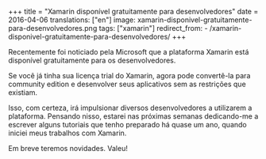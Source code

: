 +++
title = "Xamarin disponível gratuitamente para desenvolvedores"
date = 2016-04-06
translations: ["en"]
image: xamarin-disponivel-gratuitamente-para-desenvolvedores.png
tags: ["xamarin"]
redirect_from:
    - /xamarin-disponivel-gratuitamente-para-desenvolvedores/
+++

<p class="intro"><span class="dropcap">R</span>ecentemente foi noticiado pela Microsoft que a plataforma Xamarin está disponível gratuitamente para os desenvolvedores.</p>

Se você já tinha sua licença trial do Xamarin, agora pode convertê-la para community edition e desenvolver seus aplicativos sem as restrições que existiam.

Isso, com certeza, irá impulsionar diversos desenvolvedores a utilizarem a plataforma. Pensando nisso, estarei nas próximas semanas dedicando-me a escrever alguns tutoriais que tenho preparado há quase um ano, quando iniciei meus trabalhos com Xamarin.

Em breve teremos novidades. Valeu!